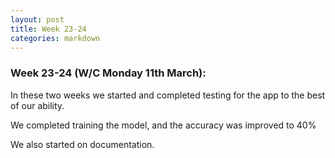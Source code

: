 ```yaml
---
layout: post
title: Week 23-24
categories: markdown
---
```

### Week 23-24 (W/C Monday 11th March):

In these two weeks we started and completed testing for the app to the best of our ability.

We completed training the model, and the accuracy was improved to 40%

We also started on documentation.
